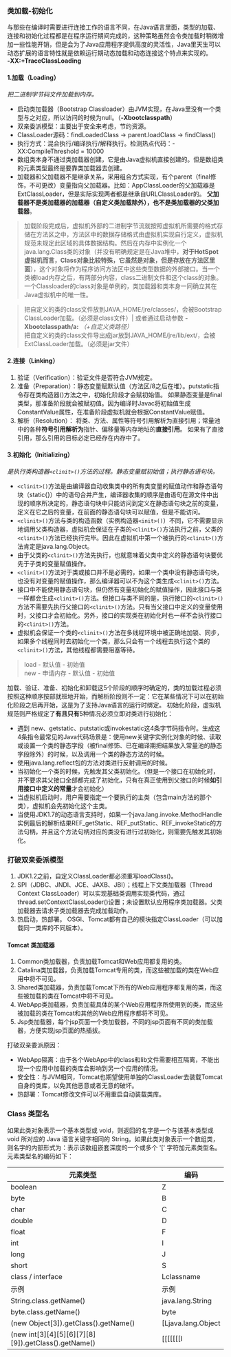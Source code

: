 ### 类加载-初始化
与那些在编译时需要进行连接工作的语言不同，在Java语言里面，类型的加载、连接和初始化过程都是在程序运行期间完成的，这种策略虽然会令类加载时稍微增加一些性能开销，但是会为了Java应用程序提供高度的灵活性，Java里天生可以动态扩展的语言特性就是依赖运行期动态加载和动态连接这个特点来实现的。  
**-XX:+TraceClassLoading**
#### 1.加载（Loading）  
*把二进制字节码文件加载到内存。*
- 启动类加载器（Bootstrap Classloader）由JVM实现，在Java里没有一个类型与之对应，所以访问的时候为null。（**-Xbootclasspath**） 
- 双亲委派模型：主要出于安全来考虑，节约资源。
- ClassLoader源码：findLoadedClass -> parent.loadClass -> findClass()
- 执行方式：混合执行/编译执行/解释执行。检测热点代码：-XX:CompileThreshold = 10000
- 数组类本身不通过类加载器创建，它是由Java虚拟机直接创建的。但是数组类的元素类型最终是要靠类加载器去创建。
- 加载器和父加载器不是继承关系，采用组合方式实现，有个parent（final修饰，不可更改）变量指向父加载器。比如：AppClassLoader的父加载器是ExtClassLoader，但是实际实现两者都是继承自URLClassLoader的。
**父加载器不是类加载器的加载器（自定义类加载除外），也不是类加载器的父类加载器**。
> 加载阶段完成后，虚拟机外部的二进制字节流就按照虚拟机所需要的格式存储在方法区之中，方法区中的数据存储格式由虚拟机实现自行定义，虚拟机规范未规定此区域的具体数据结构。然后在内存中实例化一个java.lang.Class类的对象（并没有明确规定是在Java堆中，**对于HotSpot虚拟机而言，Class对象比较特殊，它虽然是对象，但是存放在方法区里面**），这个对象将作为程序访问方法区中这些类型数据的外部接口。当一个类被load内存之后，有两部分内容，class二进制文件和这个class的对象。一个Classloader的class对象是单例的，类加载器和类本身一同确立其在Java虚拟机中的唯一性。

> 把自定义的类的class文件放到JAVA_HOME/jre/classes/，会被Bootstrap ClassLoader加载。（必须是class文件）| 或者通过启动参数 **-Xbootclasspath/a:** *（+自定义类路径）*  
 把自定义的类的class文件导出成jar放到JAVA_HOME/jre/lib/ext/，会被ExtClassLoader加载。（必须是jar文件）
#### 2.连接（Linking）
1. 验证（Verification）：验证文件是否符合JVM规定。
2. 准备（Preparation）：静态变量赋默认值（方法区/8之后在堆）。putstatic指令存在类构造器<clinit>()方法之中，初始化阶段才会赋初始值。
    如果静态变量是final类型，那准备阶段就会被赋初值。因为编译时Javac将初始值生成ConstantValue属性，在准备阶段虚拟机就会根据ConstantValue赋值。
3. 解析（Resolution）：
    将类、方法、属性等符号引用解析为直接引用；常量池中的各种**符号引用解析为**指针、偏移量等内存地址的**直接引用**。
    如果有了直接引用，那么引用的目标必定已经存在内存中了。
#### 3.初始化（Initializing）
*是执行类构造器`<clinit>()`方法的过程。静态变量赋初始值；执行静态语句块。*
- `<clinit>()`方法是由编译器自动收集类中的所有类变量的赋值动作和静态语句块（static{}）中的语句合并产生，编译器收集的顺序是由语句在源文件中出现的顺序所决定的，静态语句块中只能访问到定义在静态语句块之前的变量，定义在它之后的变量，在前面的静态语句块可以赋值，但是不能访问。
- `<clinit>()`方法与类的构造函数（实例构造器`<init>()`）不同，它不需要显示地调用父类构造器，虚拟机会保证在子类的`<clinit>()`方法执行之前，父类的`<clinit>()`方法已经执行完毕。因此在虚拟机中第一个被执行的`<clinit>()`方法肯定是java.lang.Object。
- 由于父类的`<clinit>()`方法先执行，也就意味着父类中定义的静态语句块要优先于子类的变量赋值操作。
- `<clinit>()`方法对于类或接口并不是必需的，如果一个类中没有静态语句块，也没有对变量的赋值操作，那么编译器可以不为这个类生成`<clinit>()`方法。
- 接口中不能使用静态语句块，但仍然有变量初始化的赋值操作，因此接口与类一样都会生成`<clinit>()`方法。但接口与类不同的是，执行接口的`<clinit>()`方法不需要先执行父接口的`<clinit>()`方法。只有当父接口中定义的变量使用时，父接口才会初始化。另外，接口的实现类在初始化时也一样不会执行接口的`<clinit>()`方法。
- 虚拟机会保证一个类的`<clinit>()`方法在多线程环境中被正确地加锁、同步，如果多个线程同时去初始化一个类，那么只会有一个线程去执行这个类的`<clinit>()`方法，其他线程都需要阻塞等待。
> load - 默认值 - 初始值  
  new - 申请内存 - 默认值 - 初始值
 
加载、验证、准备、初始化和卸载这5个阶段的顺序时确定的，类的加载过程必须按照这种顺序按部就班地开始，而解析阶段则不一定：它在某些情况下可以在初始化阶段之后再开始，这是为了支持Java语言的运行时绑定。
初始化阶段，虚拟机规范则严格规定了**有且只有**5种情况必须立即对类进行初始化：
- 遇到 new、getstatic、putstatic或invokestatic这4条字节码指令时。生成这4条指令最常见的Java代码场景是：使用new关键字实例化对象的时候、读取或设置一个类的静态字段（被final修饰、已在编译期把结果放入常量池的静态字段除外）的时候，以及调用一个类的静态方法的时候。
- 使用java.lang.reflect包的方法对类进行反射调用的时候。
- 当初始化一个类的时候，先触发其父类初始化。（但是一个接口在初始化时，并不要求其父接口全部都完成了初始化，只有在真正使用到父接口的时候**如引用接口中定义的常量**才会初始化）
- 当虚拟机启动时，用户需要指定一个要执行的主类（包含main方法的那个类），虚拟机会先初始化这个主类。
- 当使用JDK1.7的动态语言支持时，如果一个java.lang.invoke.MethodHandle实例最后的解析结果REF_getStatic、REF_putStatic、REF_invokeStatic的方法句柄，并且这个方法句柄对应的类没有进行过初始化，则需要先触发其初始化。

### 打破双亲委派模型
1. JDK1.2之前，自定义ClassLoader都必须重写loadClass()。
2. SPI（JDBC、JNDI、JCE、JAXB、JBI）；线程上下文类加载器（Thread Context ClassLoader）可以实现基础类调用实现类代码，通过thread.setContextClassLoader()设置；未设置默认应用程序类加载器。父类加载器去请求子类加载器去完成加载动作。
3. 热启动，热部署。 OSGI、Tomcat都有自己的模块指定ClassLoader（可以加载同一类库的不同版本）。
#### Tomcat 类加载器
1. Common类加载器，负责加载Tomcat和Web应用都复用的类。
2. Catalina类加载器，负责加载Tomcat专用的类，而这些被加载的类在Web应用中将不可见。
3. Shared类加载器，负责加载Tomcat下所有的Web应用程序都复用的类，而这些被加载的类在Tomcat中将不可见。
4. WebApp类加载器，负责加载具体的某个Web应用程序所使用到的类，而这些被加载的类在Tomcat和其他的Web应用程序都将不可见。
5. Jsp类加载器，每个jsp页面一个类加载器，不同的jsp页面有不同的类加载器，方便实现jsp页面的热插拔。

打破双亲委派原因：
- WebApp隔离：由于各个WebApp中的class和lib文件需要相互隔离，不能出现一个应用中加载的类库会影响到另一个应用的情况。
- 安全性：与JVM相同，Tomcat也期望使用单独的ClassLoader去装载Tomcat自身的类库，以免其他恶意或者无意的破坏。
- 热部署：Tomcat修改文件可以不用重启自动装载类库。

### Class 类型名
如果此类对象表示一个基本类型或 void，则返回的名字是一个与该基本类型或 void 所对应的 Java 语言关键字相同的 String。如果此类对象表示一个数组类，则名字的内部形式为：表示该数组嵌套深度的一个或多个 '[' 字符加元素类型名。元素类型名的编码如下：

| 元素类型 | 编码 |
|---|---|
| boolean | Z |
| byte | B |
| char | C |
| double | D |
| float | F |
| int | I |
| long | J |
| short | S |
| class / interface | Lclassname |
| 示例 | 示例 |
| String.class.getName() | java.lang.String |
| byte.class.getName() | byte |
| (new Object[3]).getClass().getName() | [Ljava.lang.Object |
| (new int[3][4][5][6][7][8][9]).getClass().getName() | [[[[[[[I |


